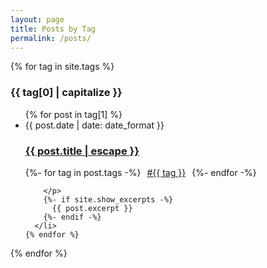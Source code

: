 ```yaml
---
layout: page
title: Posts by Tag
permalink: /posts/
---
```


{% for tag in site.tags %}
  <h3 id="{{tag[0]}}">{{ tag[0] | capitalize }}</h3> 

  <ul class="post-list">
    {% for post in tag[1] %}
      <li>
        <span class="post-meta">{{ post.date | date: date_format }}</span>
        <h3>
          <a class="post-link" href="{{ post.url | relative_url }}">
            {{ post.title | escape }}
          </a>
        </h3>
        <p style="display: flex; justify-content: left; gap: 10px;"> 
            {%- for tag in post.tags -%}
            <a href="/posts/#{{tag}}">#{{ tag }}</a>
            {%- endfor -%}

        </p>
        {%- if site.show_excerpts -%}
          {{ post.excerpt }}
        {%- endif -%}
      </li>
    {% endfor %}
  </ul>
{% endfor %}